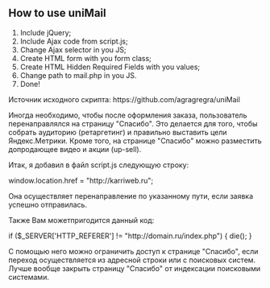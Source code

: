 <h2>How to use uniMail</h2>

<ol>
	<li>Include jQuery;</li>
	<li>Include Ajax code from script.js;</li>
	<li>Change Ajax selector in you JS;</li>
	<li>Create HTML form with you form class;</li>
	<li>Create HTML Hidden Required Fields with you values;</li>
	<li>Change path to mail.php in you JS.</li>
	<li>Done!</li>
</ol>

<p>Источник исходного скрипта: https://github.com/agragregra/uniMail</p>
<p>Иногда необходимо, чтобы после оформления заказа, пользователь перенаправлялся на страницу "Спасибо". Это делается для того, чтобы собрать аудиторию (ретаргетинг) и правильно выставить цели Яндекс.Метрики. Кроме того, на странице "Спасибо" можно разместить допродающее видео и акции (up-sell).</p>

<p>Итак, я добавил в файл script.js следующую строку:</p>

<p>window.location.href = "http://karriweb.ru";</p>

<p>Она осуществляет перенаправление по указанному пути, если заявка успешно отправилась.</p>

<p>Также Вам можетпригодится данный код:</p>

<p>if ($_SERVER['HTTP_REFERER'] != "http://domain.ru/index.php") {
   die();
}</p>

<p>С помощью него можно ограничить доступ  к странице "Спасибо", если переход осуществляется из адресной строки или с поисковых систем. Лучше вообще закрыть страницу "Спасибо" от индексации поисковыми системами.</p>